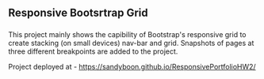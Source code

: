 ## Responsive Bootsrtrap Grid

###

This project mainly shows the capibility of Bootstrap's responsive grid to create stacking (on small devices) nav-bar and grid.
Snapshots of pages at three different breakpoints are added to the project.

Project deployed at -
https://sandyboon.github.io/ResponsivePortfolioHW2/
